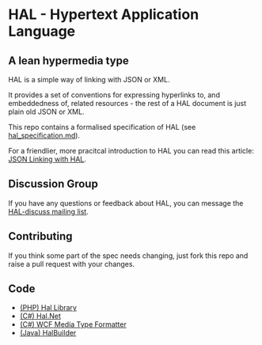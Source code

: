 # HAL - Hypertext Application Language

## A lean hypermedia type

HAL is a simple way of linking with JSON or XML.

It provides a set of conventions for expressing hyperlinks to, and embeddedness of, related resources - the rest of a HAL document is just plain old JSON or XML. 

This repo contains a formalised specification of HAL (see [hal\_specification.md][1]).

For a friendlier, more pracitcal introduction to HAL you can read this article: [JSON Linking with HAL][2].

## Discussion Group

If you have any questions or feedback about HAL, you can message the [HAL-discuss mailing list][3]. 

## Contributing
If you think some part of the spec needs changing, just fork this repo
and raise a pull request with your changes.

## Code
* [(PHP) Hal Library][4]
* [(C#) Hal.Net][5]
* [(C#) WCF Media Type Formatter][6]
* [(Java) HalBuilder][7]


 [1]: https://github.com/mikekelly/hal_specification/blob/master/hal_specification.md
 [2]: http://blog.stateless.co/post/13296666138/json-linking-with-hal
 [3]: http://groups.google.com/group/hal-discuss
 [4]: https://github.com/zircote/Hal
 [5]: https://github.com/talios/halbuilder
 [6]: http://hal.codeplex.com/
 [7]: https://bitbucket.org/smichelotti/hal-media-type
